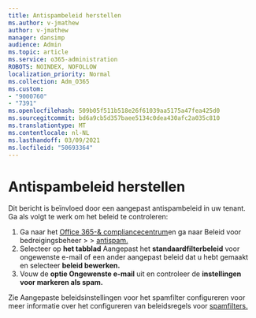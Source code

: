 ```yaml
---
title: Antispambeleid herstellen
ms.author: v-jmathew
author: v-jmathew
manager: dansimp
audience: Admin
ms.topic: article
ms.service: o365-administration
ROBOTS: NOINDEX, NOFOLLOW
localization_priority: Normal
ms.collection: Adm_O365
ms.custom:
- "9000760"
- "7391"
ms.openlocfilehash: 509b05f511b518e26f61039aa5175a47fea425d0
ms.sourcegitcommit: bd6a9cb5d357baee5134c0dea430afc2a035c810
ms.translationtype: MT
ms.contentlocale: nl-NL
ms.lasthandoff: 03/09/2021
ms.locfileid: "50693364"
---
```

# <a name="fix-anti-spam-policy"></a>Antispambeleid herstellen

Dit bericht is beïnvloed door een aangepast antispambeleid in uw tenant. Ga als volgt te werk om het beleid te controleren:

1. Ga naar het [Office 365-& compliancecentrum](https://go.microsoft.com/fwlink/p/?linkid=2077143)en ga naar Beleid voor bedreigingsbeheer  >    >  [antispam.](https://go.microsoft.com/fwlink/?linkid=2101518)
2. Selecteer op **het tabblad** Aangepast het **standaardfilterbeleid** voor ongewenste e-mail of een ander aangepast beleid dat u hebt gemaakt en selecteer **beleid bewerken.**
3. Vouw de **optie Ongewenste e-mail** uit en controleer de **instellingen voor markeren als spam.**

Zie Aangepaste beleidsinstellingen voor het spamfilter configureren voor meer informatie over het configureren van beleidsregels voor [spamfilters.](https://go.microsoft.com/fwlink/?linkid=2101054)
